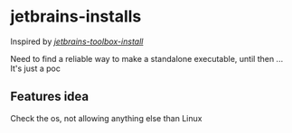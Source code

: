 # jetbrains-installs

Inspired by [_jetbrains-toolbox-install_](https://github.com/nagygergo/jetbrains-toolbox-install)

Need to find a reliable way to make a standalone executable, until then ... It's just a poc

## Features idea

Check the os, not allowing anything else than Linux